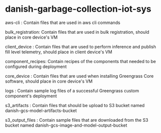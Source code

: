 # danish-garbage-collection-iot-sys

aws-cli          : Contain files that are used in aws cli commands

bulk_registration: Contain files that are used in bulk registration, should place in core device's VM

client_device    : Contain files that are used to perform inference and publish fill level telemetry, should place in client device's VM

component_recipes: Contain recipes of the components that needed to be configured during deployment

core_device      : Contain files that are used when installing Greengrass Core software, should place in core device's VM 

logs             : Contain sample log files of a successful Greengrass custom component's deployment

s3_artifacts     : Contain files that should be upload to S3 bucket named danish-gcs-model-artifacts-bucket

s3_output_files  : Contain sample files that are downloaded from the S3 bucket named danish-gcs-image-and-model-output-bucket